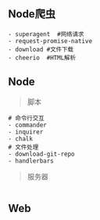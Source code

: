 ## Node爬虫

```shell
- superagent  #网络请求
- request-promise-native
- download #文件下载
- cheerio  #HTML解析
```

## Node

> 脚本

```shell
# 命令行交互
- commander
- inquirer
- chalk
# 文件处理
- download-git-repo
- handlerbars
```

> 服务器

```shell

```

## Web

```shell

```

